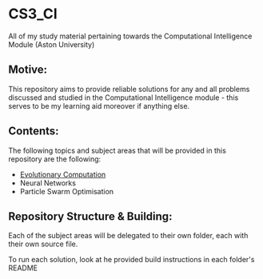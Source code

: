 # CS3_CI
All of my study material pertaining towards the Computational Intelligence Module (Aston University)

## Motive:

This repository aims to provide reliable solutions for any and all problems discussed and studied in the Computational Intelligence module - this serves to be my learning aid moreover if anything else. 

## Contents:

The following topics and subject areas that will be provided in this repository are the following:

- [Evolutionary Computation](https://github.com/astonHC/CS3_CI/tree/main/EC)
- Neural Networks
- Particle Swarm Optimisation

## Repository Structure & Building:

Each of the subject areas will be delegated to their own folder, each with their own source file.

To run each solution, look at he provided build instructions in each folder's README
